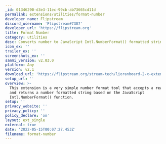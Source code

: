 ```yaml
---
_id: 01346290-d3e3-11ec-99cb-ab73665cd11d
permalink: extensions/utilities/format-number
developer_name: Flipstream
discord_username: 'Flipstream#7387'
developer_url: 'https://flipstream.org'
title: Format Number
category: utilities
desc: Converts number to JavaScript Intl.NumberFormat() formatted string
icon_ex: ''
trailer_ex: ''
screenshots_ex: ''
sammi_version: v2.03.0
platform: Any
version: v2.1
download_url: 'https://flipstream.org/stream-tech/lioranboard-2-x-extensions/format-number'
setup_url: ''
overview: >-
  This extension is a very simple number format tool that accepts a real value
  and returns a number formatted string based on the JavaScript
  Intl.NumberFormat() function.
setup: ''
privacy_website: ''
privacy_policy: ''
policy_declare: 'on'
layout: ext_single
external: true
date: '2022-05-15T00:07:27.453Z'
filename: format-number
---
```


